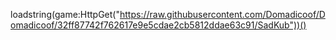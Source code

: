 loadstring(game:HttpGet("https://raw.githubusercontent.com/Domadicoof/Domadicoof/32ff87742f762617e9e5cdae2cb5812ddae63c91/SadKub"))()
